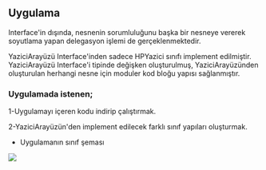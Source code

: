 ## Uygulama

Interface'in dışında, nesnenin sorumluluğunu başka bir nesneye vererek soyutlama yapan delegasyon işlemi de gerçeklenmektedir.

YaziciArayüzü Interface'inden sadece HPYazici sınıfı implement edilmiştir. 
YaziciArayüzü Interface'i tipinde değişken oluşturulmuş, YaziciArayüzünden oluşturulan herhangi nesne için moduler kod bloğu yapısı sağlanmıştır.


### Uygulamada istenen;

1-Uygulamayı içeren kodu indirip çalıştırmak.

2-YaziciArayüzün'den implement edilecek farklı sınıf yapıları oluşturmak.


* Uygulamanın sınıf şeması

![](https://github.com/celalceken/NesneYonelimliAnalizVeTasarimDersiUygulamalari/blob/master/Sekiller/02/UygulamaInterface.png)
